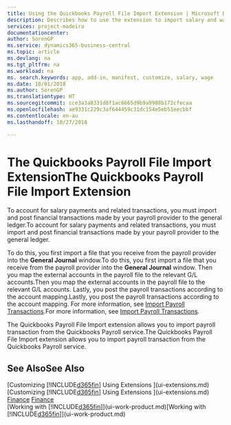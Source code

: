 ```yaml
---
title: Using the Quickbooks Payroll File Import Extension | Microsoft Docs
description: Describes how to use the extension to import salary and wage transactions from the Quickbooks Payroll service.
services: project-madeira
documentationcenter: 
author: SorenGP
ms.service: dynamics365-business-central
ms.topic: article
ms.devlang: na
ms.tgt_pltfrm: na
ms.workload: na
ms. search.keywords: app, add-in, manifest, customize, salary, wage
ms.date: 10/01/2018
ms.author: SorenGP
ms.translationtype: HT
ms.sourcegitcommit: cce3a3a8331d8f1ac6665d9b9a9908b172cfecaa
ms.openlocfilehash: ae9331c229c3af644459c31dc154e5eb51eecbbf
ms.contentlocale: en-au
ms.lasthandoff: 10/27/2018

---
```

# <a name="the-quickbooks-payroll-file-import-extension"></a><span data-ttu-id="26a0d-103">The Quickbooks Payroll File Import Extension</span><span class="sxs-lookup"><span data-stu-id="26a0d-103">The Quickbooks Payroll File Import Extension</span></span>
<span data-ttu-id="26a0d-104">To account for salary payments and related transactions, you must import and post financial transactions made by your payroll provider to the general ledger.</span><span class="sxs-lookup"><span data-stu-id="26a0d-104">To account for salary payments and related transactions, you must import and post financial transactions made by your payroll provider to the general ledger.</span></span>

<span data-ttu-id="26a0d-105">To do this, you first import a file that you receive from the payroll provider into the **General Journal** window.</span><span class="sxs-lookup"><span data-stu-id="26a0d-105">To do this, you first import a file that you receive from the payroll provider into the **General Journal** window.</span></span> <span data-ttu-id="26a0d-106">Then you map the external accounts in the payroll file to the relevant G/L accounts.</span><span class="sxs-lookup"><span data-stu-id="26a0d-106">Then you map the external accounts in the payroll file to the relevant G/L accounts.</span></span> <span data-ttu-id="26a0d-107">Lastly, you post the payroll transactions according to the account mapping.</span><span class="sxs-lookup"><span data-stu-id="26a0d-107">Lastly, you post the payroll transactions according to the account mapping.</span></span> <span data-ttu-id="26a0d-108">For more information, see [Import Payroll Transactions](finance-how-import-payroll-transactions.md).</span><span class="sxs-lookup"><span data-stu-id="26a0d-108">For more information, see [Import Payroll Transactions](finance-how-import-payroll-transactions.md).</span></span>

<span data-ttu-id="26a0d-109">The Quickbooks Payroll File Import extension allows you to import payroll transaction from the Quickbooks Payroll service.</span><span class="sxs-lookup"><span data-stu-id="26a0d-109">The Quickbooks Payroll File Import extension allows you to import payroll transaction from the Quickbooks Payroll service.</span></span>

## <a name="see-also"></a><span data-ttu-id="26a0d-110">See Also</span><span class="sxs-lookup"><span data-stu-id="26a0d-110">See Also</span></span>
<span data-ttu-id="26a0d-111">[Customizing [!INCLUDE[d365fin](includes/d365fin_md.md)] Using Extensions ](ui-extensions.md)  </span><span class="sxs-lookup"><span data-stu-id="26a0d-111">[Customizing [!INCLUDE[d365fin](includes/d365fin_md.md)] Using Extensions ](ui-extensions.md)  </span></span>  
<span data-ttu-id="26a0d-112">[Finance](finance.md)  </span><span class="sxs-lookup"><span data-stu-id="26a0d-112">[Finance](finance.md)  </span></span>  
<span data-ttu-id="26a0d-113">[Working with [!INCLUDE[d365fin](includes/d365fin_md.md)]](ui-work-product.md)</span><span class="sxs-lookup"><span data-stu-id="26a0d-113">[Working with [!INCLUDE[d365fin](includes/d365fin_md.md)]](ui-work-product.md)</span></span>

